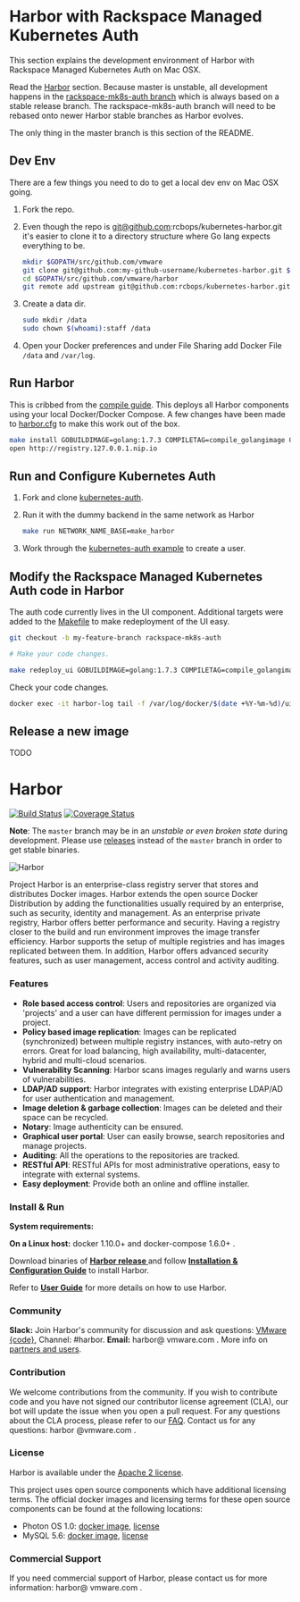 # Harbor with Rackspace Managed Kubernetes Auth

This section explains the development environment of Harbor with Rackspace Managed Kubernetes Auth on Mac OSX.

Read the [Harbor](#harbor) section. Because master is unstable, all development happens in the [rackspace-mk8s-auth branch](https://github.com/rcbops/kubernetes-harbor/tree/rackspace-mk8s-auth) which is always based on a stable release branch. The rackspace-mk8s-auth branch will need to be rebased onto newer Harbor stable branches as Harbor evolves.

The only thing in the master branch is this section of the README.

## Dev Env

There are a few things you need to do to get a local dev env on Mac OSX going.

1. Fork the repo.

1. Even though the repo is git@github.com:rcbops/kubernetes-harbor.git it's easier to clone it to a directory structure where Go lang expects everything to be.

    ```bash
    mkdir $GOPATH/src/github.com/vmware
    git clone git@github.com:my-github-username/kubernetes-harbor.git $GOPATH/src/github.com/vmware/harbor
    cd $GOPATH/src/github.com/vmware/harbor
    git remote add upstream git@github.com:rcbops/kubernetes-harbor.git
    ```

1. Create a data dir.

    ```bash
    sudo mkdir /data
    sudo chown $(whoami):staff /data
    ```

1. Open your Docker preferences and under File Sharing add Docker File `/data` and `/var/log`.

## Run Harbor

This is cribbed from the [compile guide](docs/compile_guide.md). This deploys all Harbor components using your local Docker/Docker Compose. A few changes have been made to [harbor.cfg](make/harbor.cfg) to make this work out of the box.

```bash
make install GOBUILDIMAGE=golang:1.7.3 COMPILETAG=compile_golangimage CLARITYIMAGE=vmware/harbor-clarity-ui-builder:1.2.7
open http://registry.127.0.0.1.nip.io
```

## Run and Configure Kubernetes Auth

1. Fork and clone [kubernetes-auth](https://github.com/rcbops/kubernetes-auth).

1. Run it with the dummy backend in the same network as Harbor

    ```bash
    make run NETWORK_NAME_BASE=make_harbor
    ```

1. Work through the [kubernetes-auth example](https://github.com/rcbops/kubernetes-auth#example) to create a user.

## Modify the Rackspace Managed Kubernetes Auth code in Harbor

The auth code currently lives in the UI component. Additional targets were added to the [Makefile](Makefile) to make redeployment of the UI easy.

```bash
git checkout -b my-feature-branch rackspace-mk8s-auth

# Make your code changes.

make redeploy_ui GOBUILDIMAGE=golang:1.7.3 COMPILETAG=compile_golangimage
```

Check your code changes.

```bash
docker exec -it harbor-log tail -f /var/log/docker/$(date +%Y-%m-%d)/ui.log
```

## Release a new image

TODO

# Harbor

[![Build Status](https://travis-ci.org/vmware/harbor.svg?branch=master)](https://travis-ci.org/vmware/harbor)
[![Coverage Status](https://coveralls.io/repos/github/vmware/harbor/badge.svg?branch=master)](https://coveralls.io/github/vmware/harbor?branch=master)

**Note**: The `master` branch may be in an *unstable or even broken state* during development.
Please use [releases](https://github.com/vmware/harbor/releases) instead of the `master` branch in order to get stable binaries.

<img alt="Harbor" src="docs/img/harbor_logo.png">

Project Harbor is an enterprise-class registry server that stores and distributes Docker images. Harbor extends the open source Docker Distribution by adding the functionalities usually required by an enterprise, such as security, identity and management. As an enterprise private registry, Harbor offers better performance and security. Having a registry closer to the build and run environment improves the image transfer efficiency. Harbor supports the setup of multiple registries and has images replicated between them. In addition, Harbor offers advanced security features, such as user management, access control and activity auditing.

### Features
* **Role based access control**: Users and repositories are organized via 'projects' and a user can have different permission for images under a project.
* **Policy based image replication**: Images can be replicated (synchronized) between multiple registry instances, with auto-retry on errors. Great for load balancing, high availability, multi-datacenter, hybrid and multi-cloud scenarios.
* **Vulnerability Scanning**: Harbor scans images regularly and warns users of vulnerabilities.
* **LDAP/AD support**: Harbor integrates with existing enterprise LDAP/AD for user authentication and management.
* **Image deletion & garbage collection**: Images can be deleted and their space can be recycled.
* **Notary**: Image authenticity can be ensured.
* **Graphical user portal**: User can easily browse, search repositories and manage projects.
* **Auditing**: All the operations to the repositories are tracked.
* **RESTful API**: RESTful APIs for most administrative operations, easy to integrate with external systems.
* **Easy deployment**: Provide both an online and offline installer.

### Install & Run

**System requirements:**

**On a Linux host:** docker 1.10.0+ and docker-compose 1.6.0+ .

Download binaries of **[Harbor release ](https://github.com/vmware/harbor/releases)** and follow **[Installation & Configuration Guide](docs/installation_guide.md)** to install Harbor.

Refer to **[User Guide](docs/user_guide.md)** for more details on how to use Harbor.

### Community
**Slack:** Join Harbor's community for discussion and ask questions: [VMware {code}](https://code.vmware.com/join/), Channel: #harbor.
**Email:** harbor@ vmware.com .
More info on [partners and users](partners.md).

### Contribution
We welcome contributions from the community. If you wish to contribute code and you have not signed our contributor license agreement (CLA), our bot will update the issue when you open a pull request. For any questions about the CLA process, please refer to our [FAQ](https://cla.vmware.com/faq). Contact us for any questions: harbor @vmware.com .

### License
Harbor is available under the [Apache 2 license](LICENSE).

This project uses open source components which have additional licensing terms.  The official docker images and licensing terms for these open source components can be found at the following locations:

* Photon OS 1.0: [docker image](https://hub.docker.com/_/photon/), [license](https://github.com/vmware/photon/blob/master/COPYING)
* MySQL 5.6: [docker image](https://hub.docker.com/_/mysql/), [license](https://github.com/docker-library/mysql/blob/master/LICENSE)

### Commercial Support
If you need commercial support of Harbor, please contact us for more information: harbor@ vmware.com .



